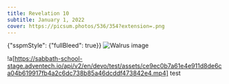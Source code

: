 ```yaml
---
title: Revelation 10
subtitle: January 1, 2022
cover: https://picsum.photos/536/354?extension=.png
---
```


{"sspmStyle": {"fullBleed": true}}
![Walrus image](fisherman.jpg)

!a[https://sabbath-school-stage.adventech.io/api/v2/en/devo/test/assets/ce9ec0b7a61e4e911d8de6ca04b619917fb4a2c6dc738b85a46dcddf473842e4.mp4] test